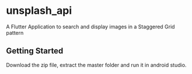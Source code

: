 # unsplash_api

A Flutter Application to search and display images in a Staggered Grid pattern 
## Getting Started

Download the zip file, extract the master folder and run it in android studio.
